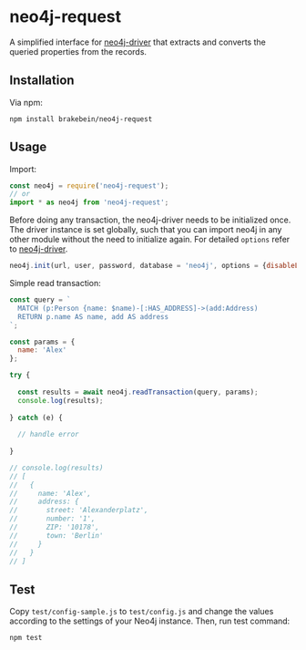 # neo4j-request

A simplified interface for [neo4j-driver](https://github.com/neo4j/neo4j-javascript-driver) that extracts and converts the queried properties from the records.

## Installation

Via npm:

    npm install brakebein/neo4j-request

## Usage

Import:

```javascript
const neo4j = require('neo4j-request');
// or
import * as neo4j from 'neo4j-request';
```

Before doing any transaction, the neo4j-driver needs to be initialized once.
The driver instance is set globally, such that you can import neo4j in any other module without the need to initialize again.
For detailed `options` refer to [neo4j-driver](https://github.com/neo4j/neo4j-javascript-driver).

```javascript
neo4j.init(url, user, password, database = 'neo4j', options = {disableLosslessIntegers: true});
```

Simple read transaction:

```javascript
const query = `
  MATCH (p:Person {name: $name)-[:HAS_ADDRESS]->(add:Address)
  RETURN p.name AS name, add AS address
`;

const params = {
  name: 'Alex'
};

try {
  
  const results = await neo4j.readTransaction(query, params);
  console.log(results);
  
} catch (e) {
  
  // handle error
  
}

// console.log(results)
// [
//   {
//     name: 'Alex',
//     address: {
//       street: 'Alexanderplatz',
//       number: '1',
//       ZIP: '10178',
//       town: 'Berlin'
//     }
//   }
// ]
```

## Test

Copy `test/config-sample.js` to `test/config.js` and change the values according to the settings of your Neo4j instance. Then, run test command:

    npm test
